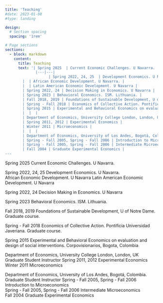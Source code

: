 ```yaml
---
title: 'Teaching'
#date: 2023-01-08
#type: landing

design:
  # Section spacing
  spacing: '1rem'

# Page sections
sections:
  - block: markdown
    content:
      title: Teaching
      text: '| Spring 2025  | Current Economic Challenges. U Navarra. |
              |---|---|
                    | Spring 2022, 24, 25  | Development Economics. U Navarra. |
        |  | African Economic Development. U Navarra. |
        |  | Latin American Economic Development. U Navarra |
        | Spring 2022, 24 | Decision Making in Economics. U Navarra |
        | Spring 2023 | Behavioral Economics. ISM. Lithuania. |
        | Fall 2018, 2019 | Foundations of Sustainable Development, U of Notre Dame. Graduate course. |
        | Spring - Fall 2018 | Economics of Collective Action. Pontificia Universidad Javeriana. Graduate course. |
        | Spring 2015 | Experimental and Behavioral Economics on evaluation and design of social interventions. Corpovisionarios, Bogota, Colombia |
        |  |  |
        | Department of Economics, University College London, London, UK | Graduate Student Instructor |
        | Spring 2011, 2012 | Experimental Economics |
        | Winter 2011 | Microeconomics |
        |  |  |
        | Department of Economics, University of Los Andes, Bogotá, Colombia. | Graduate Student Instructor |
        | Spring - Fall 2005, Spring - Fall 2006 | Introduction to Microeconomics |
        | Spring - Fall 2005, Spring - Fall 2006 | Intermediate Microeconomics |
        | Fall 2004 | Graduate Experimental Economics |
---
```




Spring 2025 Current Economic Challenges. U Navarra. 

Spring 2022, 24, 25 Development Economics. U Navarra.  
                    African Economic Development. U Navarra
                    Latin American Economic Development. U Navarra

Spring 2022, 24  Decision Making in Economics. U Navarra	
       
Spring 2023   Behavioral Economics. ISM. Lithuania.	

Fall 2018, 2019		Foundations of Sustainable Development, U of Notre Dame. Graduate course.

Spring - Fall 2018	Economics of Collective Action. Pontificia Universidad Javeriana. Graduate course.

Spring 2015	Experimental and Behavioral Economics on evaluation and design of social interventions. Corpovisionarios, Bogota, Colombia	

Department of Economics, University College London, London, UK 		Graduate Student Instructor
Spring 2011, 2012   Experimental Economics 		
Winter 2011	      	Microeconomics

Department of Economics, University of Los Andes, Bogotá, Colombia.	        Graduate Student Instructor 
Spring - Fall 2005, Spring - Fall 2006		Introduction to Microeconomics			
Spring - Fall 2005, Spring - Fall 2006		Intermediate Microeconomics			
Fall 2004			Graduate Experimental Economics 
